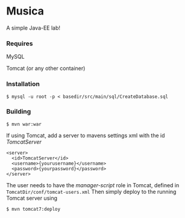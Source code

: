 # Musica
A simple Java-EE lab!

### Requires
MySQL

Tomcat (or any other container)

### Installation
`$ mysql -u root -p < basedir/src/main/sql/CreateDatabase.sql`

### Building
`$ mvn war:war`

If using Tomcat, add a server to mavens settings xml with the id *TomcatServer*
```
<server>
  <id>TomcatServer</id>
  <username>{yourusername}</username>
  <password>{yourpassword}</password>
</server>
```
The user needs to have the *manager-script* role in Tomcat, defined in `TomcatDir/conf/tomcat-users.xml`
Then simply deploy to the running Tomcat server using

`$ mvn tomcat7:deploy`
